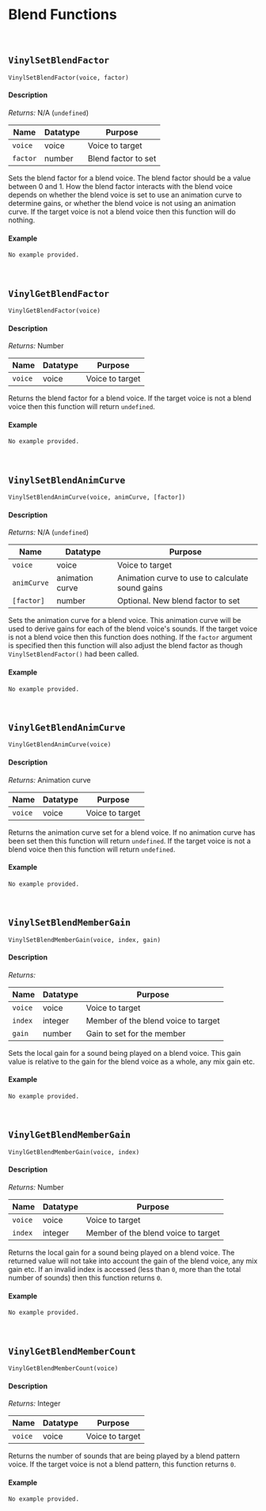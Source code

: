 # Blend Functions

&nbsp;

## `VinylSetBlendFactor`

`VinylSetBlendFactor(voice, factor)`

<!-- tabs:start -->

#### **Description**

*Returns:* N/A (`undefined`)

|Name    |Datatype|Purpose                          |
|--------|--------|---------------------------------|
|`voice` |voice   |Voice to target                  |
|`factor`|number  |Blend factor to set              |

Sets the blend factor for a blend voice. The blend factor should be a value between 0 and 1. How the blend factor interacts with the blend voice depends on whether the blend voice is set to use an animation curve to determine gains, or whether the blend voice is not using an animation curve. If the target voice is not a blend voice then this function will do nothing.

#### **Example**

```gml
No example provided.
```

<!-- tabs:end -->

&nbsp;

## `VinylGetBlendFactor`

`VinylGetBlendFactor(voice)`

<!-- tabs:start -->

#### **Description**

*Returns:* Number

|Name   |Datatype|Purpose                          |
|-------|--------|---------------------------------|
|`voice`|voice   |Voice to target                  |

Returns the blend factor for a blend voice. If the target voice is not a blend voice then this function will return `undefined`.

#### **Example**

```gml
No example provided.
```

<!-- tabs:end -->

&nbsp;

## `VinylSetBlendAnimCurve`

`VinylSetBlendAnimCurve(voice, animCurve, [factor])`

<!-- tabs:start -->

#### **Description**

*Returns:* N/A (`undefined`)

|Name       |Datatype       |Purpose                                        |
|-----------|---------------|-----------------------------------------------|
|`voice`    |voice          |Voice to target                                |
|`animCurve`|animation curve|Animation curve to use to calculate sound gains|
|`[factor]` |number         |Optional. New blend factor to set              |

Sets the animation curve for a blend voice. This animation curve will be used to derive gains for each of the blend voice's sounds. If the target voice is not a blend voice then this function does nothing. If the `factor` argument is specified then this function will also adjust the blend factor as though `VinylSetBlendFactor()` had been called.

#### **Example**

```gml
No example provided.
```

<!-- tabs:end -->

&nbsp;

## `VinylGetBlendAnimCurve`

`VinylGetBlendAnimCurve(voice)`

<!-- tabs:start -->

#### **Description**

*Returns:* Animation curve

|Name   |Datatype|Purpose                          |
|-------|--------|---------------------------------|
|`voice`|voice   |Voice to target                  |

Returns the animation curve set for a blend voice. If no animation curve has been set then this function will return `undefined`. If the target voice is not a blend voice then this function will return `undefined`.

#### **Example**

```gml
No example provided.
```

<!-- tabs:end -->

&nbsp;

## `VinylSetBlendMemberGain`

`VinylSetBlendMemberGain(voice, index, gain)`

<!-- tabs:start -->

#### **Description**

*Returns:*

|Name   |Datatype|Purpose                            |
|-------|--------|-----------------------------------|
|`voice`|voice   |Voice to target                    |
|`index`|integer |Member of the blend voice to target|
|`gain` |number  |Gain to set for the member         |

Sets the local gain for a sound being played on a blend voice. This gain value is relative to the gain for the blend voice as a whole, any mix gain etc.

#### **Example**

```gml
No example provided.
```

<!-- tabs:end -->

&nbsp;

## `VinylGetBlendMemberGain`

`VinylGetBlendMemberGain(voice, index)`

<!-- tabs:start -->

#### **Description**

*Returns:* Number

|Name   |Datatype|Purpose                            |
|-------|--------|-----------------------------------|
|`voice`|voice   |Voice to target                    |
|`index`|integer |Member of the blend voice to target|

Returns the local gain for a sound being played on a blend voice. The returned value will not take into account the gain of the blend voice, any mix gain etc. If an invalid index is accessed (less than `0`, more than the total number of sounds) then this function returns `0`.

#### **Example**

```gml
No example provided.
```

<!-- tabs:end -->

&nbsp;

## `VinylGetBlendMemberCount`

`VinylGetBlendMemberCount(voice)`

<!-- tabs:start -->

#### **Description**

*Returns:* Integer

|Name   |Datatype|Purpose        |
|-------|--------|---------------|
|`voice`|voice   |Voice to target|

Returns the number of sounds that are being played by a blend pattern voice. If the target voice is not a blend pattern, this function returns `0`.

#### **Example**

```gml
No example provided.
```

<!-- tabs:end -->